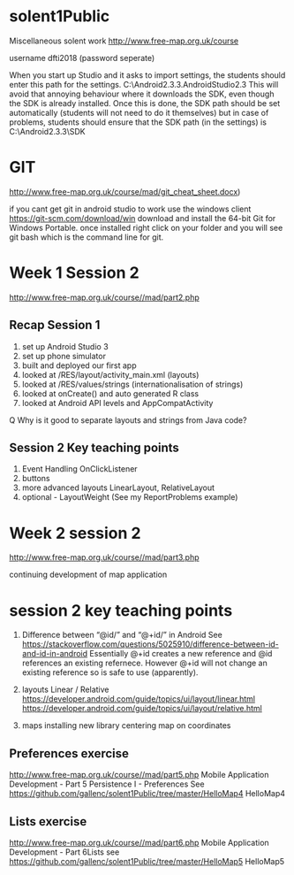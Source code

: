 


# solent1Public
Miscellaneous solent work
http://www.free-map.org.uk/course

username dfti2018 (password seperate)

When you start up Studio and it asks to import settings, the students should enter this path for the settings.
C:\Android2.3.3\.AndroidStudio2.3
This will avoid that annoying behaviour where it downloads the SDK, even though the SDK is already installed.
Once this is done, the SDK path should be set automatically (students will not need to do it themselves) but in case of problems, students should ensure that the SDK path (in the settings) is C:\Android2.3.3\SDK

# GIT
http://www.free-map.org.uk/course/mad/git_cheat_sheet.docx)

if you cant get git in android studio to work use the windows client
https://git-scm.com/download/win
download and install the 64-bit Git for Windows Portable. 
once installed right click on your folder and you will see git bash which is the command line for git.


# Week 1 Session 2 
http://www.free-map.org.uk/course//mad/part2.php

## Recap Session 1

1. set up Android Studio 3
2. set up phone simulator
3. built and deployed our first app
4. looked at /RES/layout/activity_main.xml (layouts)
5. looked at /RES/values/strings (internationalisation of strings)
6. looked at onCreate() and auto generated R class
7. looked at Android API levels and AppCompatActivity

Q Why is it good to separate layouts and strings from Java code?

## Session 2 Key teaching points

1. Event Handling OnClickListener
2. buttons
3. more advanced layouts LinearLayout, RelativeLayout
4. optional - LayoutWeight (See my ReportProblems example)

# Week 2 session 2 
http://www.free-map.org.uk/course//mad/part3.php

continuing development of map application

# session 2 key teaching points

1. Difference between “@id/” and “@+id/” in Android
See https://stackoverflow.com/questions/5025910/difference-between-id-and-id-in-android
Essentially @+id creates a new reference and @id references an existing refernece. However @+id will not change an existing reference so is safe to use (apparently).

2. layouts Linear / Relative
https://developer.android.com/guide/topics/ui/layout/linear.html
https://developer.android.com/guide/topics/ui/layout/relative.html

3. maps 
installing new library
centering map on coordinates


## Preferences exercise
http://www.free-map.org.uk/course//mad/part5.php 
Mobile Application Development - Part 5
Persistence I - Preferences
See https://github.com/gallenc/solent1Public/tree/master/HelloMap4 HelloMap4

## Lists exercise
http://www.free-map.org.uk/course//mad/part6.php 
Mobile Application Development - Part 6Lists
see https://github.com/gallenc/solent1Public/tree/master/HelloMap5 HelloMap5
